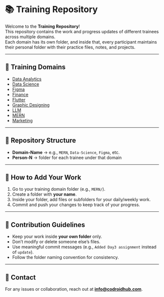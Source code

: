 # 📚 Training Repository

Welcome to the **Training Repository**!  
This repository contains the work and progress updates of different trainees across multiple domains.  
Each domain has its own folder, and inside that, every participant maintains their personal folder with their practice files, notes, and projects.  

---

## 🚀 Training Domains

- [Data Analytics](./Data%20Analytics)  
- [Data Science](./Data%20Science)  
- [Figma](./Figma)  
- [Finance](./Finance)  
- [Flutter](./Flutter)  
- [Graphic Designing](./Graphic%20Designing)  
- [LLM](./LLM)  
- [MERN](./MERN)  
- [Marketing](./Marketing)  

---

## 📂 Repository Structure

- **Domain-Name** → e.g., `MERN`, `Data-Science`, `Figma`, etc.  
- **Person-N** → folder for each trainee under that domain  

---

## 📝 How to Add Your Work
1. Go to your training domain folder (e.g., `MERN/`).  
2. Create a folder with **your name**.  
3. Inside your folder, add files or subfolders for your daily/weekly work.  
4. Commit and push your changes to keep track of your progress.  

---

## 🌱 Contribution Guidelines
- Keep your work inside **your own folder** only.  
- Don’t modify or delete someone else’s files.  
- Use meaningful commit messages (e.g., `Added Day3 assignment` instead of `update`).  
- Follow the folder naming convention for consistency.  

---

## 📧 Contact
For any issues or collaboration, reach out at **info@codroidhub.com**.